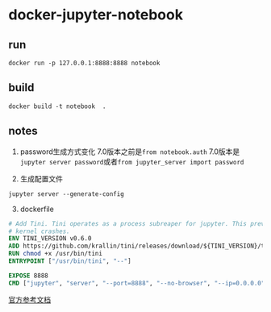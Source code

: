 # docker-jupyter-notebook

## run
```shell
docker run -p 127.0.0.1:8888:8888 notebook
```

## build
```shell
docker build -t notebook  .
```
## notes

1. password生成方式变化
7.0版本之前是`from notebook.auth`
7.0版本是`jupyter server password`或者`from jupyter_server import password`

2. 生成配置文件
```shell
jupyter server --generate-config
```

3. dockerfile 
```dockerfile
# Add Tini. Tini operates as a process subreaper for jupyter. This prevents
# kernel crashes.
ENV TINI_VERSION v0.6.0
ADD https://github.com/krallin/tini/releases/download/${TINI_VERSION}/tini /usr/bin/tini
RUN chmod +x /usr/bin/tini
ENTRYPOINT ["/usr/bin/tini", "--"]

EXPOSE 8888
CMD ["jupyter", "server", "--port=8888", "--no-browser", "--ip=0.0.0.0"]
```

[官方参考文档](https://jupyter-server.readthedocs.io/en/latest/operators/public-server.html)